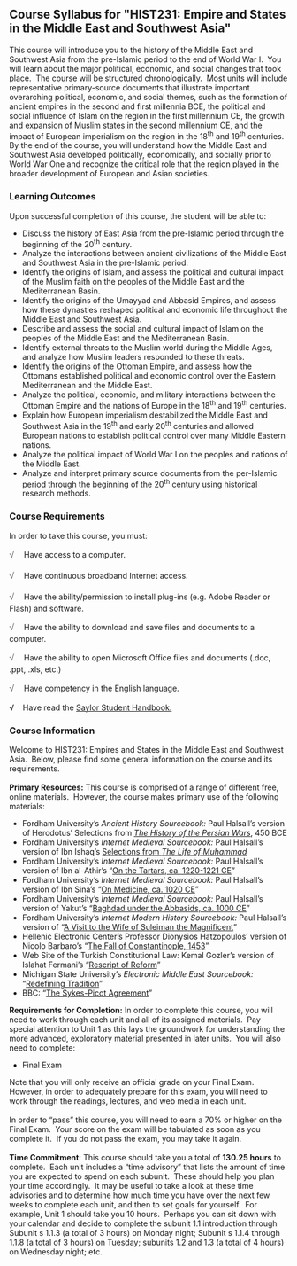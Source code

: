 Course Syllabus for "HIST231: Empire and States in the Middle East and Southwest Asia"
--------------------------------------------------------------------------------------

This course will introduce you to the history of the Middle East and
Southwest Asia from the pre-Islamic period to the end of World War I. 
You will learn about the major political, economic, and social changes
that took place.  The course will be structured chronologically.  Most
units will include representative primary-source documents that
illustrate important overarching political, economic, and social themes,
such as the formation of ancient empires in the second and first
millennia BCE, the political and social influence of Islam on the region
in the first millennium CE, the growth and expansion of Muslim states in
the second millennium CE, and the impact of European imperialism on the
region in the 18<sup>th</sup> and 19<sup>th</sup> centuries.  By the end
of the course, you will understand how the Middle East and Southwest
Asia developed politically, economically, and socially prior to World
War One and recognize the critical role that the region played in the
broader development of European and Asian societies.

### Learning Outcomes

Upon successful completion of this course, the student will be able
to:  

-   Discuss the history of East Asia from the pre-Islamic period through
    the beginning of the 20<sup>th</sup> century.
-   Analyze the interactions between ancient civilizations of the Middle
    East and Southwest Asia in the pre-Islamic period.
-   Identify the origins of Islam, and assess the political and cultural
    impact of the Muslim faith on the peoples of the Middle East and the
    Mediterranean Basin.
-   Identify the origins of the Umayyad and Abbasid Empires, and assess
    how these dynasties reshaped political and economic life throughout
    the Middle East and Southwest Asia.
-   Describe and assess the social and cultural impact of Islam on the
    peoples of the Middle East and the Mediterranean Basin.
-   Identify external threats to the Muslim world during the Middle
    Ages, and analyze how Muslim leaders responded to these threats.
-   Identify the origins of the Ottoman Empire, and assess how the
    Ottomans established political and economic control over the Eastern
    Mediterranean and the Middle East.
-   Analyze the political, economic, and military interactions between
    the Ottoman Empire and the nations of Europe in the 18<sup>th</sup>
    and 19<sup>th</sup> centuries.
-   Explain how European imperialism destabilized the Middle East and
    Southwest Asia in the 19<sup>th</sup> and early 20<sup>th</sup>
    centuries and allowed European nations to establish political
    control over many Middle Eastern nations.
-   Analyze the political impact of World War I on the peoples and
    nations of the Middle East.
-   Analyze and interpret primary source documents from the per-Islamic
    period through the beginning of the 20<sup>th</sup> century using
    historical research methods.

### Course Requirements

In order to take this course, you must:  
  
 <span
style="color: rgb(85, 85, 85); font-family: 'Myriad Pro', 'Gill Sans', 'Gill Sans MT', Calibri, sans-serif; font-size: 16px; line-height: 24px; text-align: left; -webkit-text-size-adjust: none; ">√
   </span>Have access to a computer.  
  
 <span
style="color: rgb(85, 85, 85); font-family: 'Myriad Pro', 'Gill Sans', 'Gill Sans MT', Calibri, sans-serif; font-size: 16px; line-height: 24px; text-align: left; -webkit-text-size-adjust: none; ">√
   </span>Have continuous broadband Internet access.  
  
 <span
style="color: rgb(85, 85, 85); font-family: 'Myriad Pro', 'Gill Sans', 'Gill Sans MT', Calibri, sans-serif; font-size: 16px; line-height: 24px; text-align: left; -webkit-text-size-adjust: none; ">√
   </span>Have the ability/permission to install plug-ins (e.g. Adobe
Reader or Flash) and software.  
  
 <span
style="color: rgb(85, 85, 85); font-family: 'Myriad Pro', 'Gill Sans', 'Gill Sans MT', Calibri, sans-serif; font-size: 16px; line-height: 24px; text-align: left; -webkit-text-size-adjust: none; ">√
   </span>Have the ability to download and save files and documents to a
computer.  
  
 <span
style="color: rgb(85, 85, 85); font-family: 'Myriad Pro', 'Gill Sans', 'Gill Sans MT', Calibri, sans-serif; font-size: 16px; line-height: 24px; text-align: left; -webkit-text-size-adjust: none; ">√
   </span>Have the ability to open Microsoft Office files and documents
(.doc, .ppt, .xls, etc.)  
  
 <span
style="color: rgb(85, 85, 85); font-family: 'Myriad Pro', 'Gill Sans', 'Gill Sans MT', Calibri, sans-serif; font-size: 16px; line-height: 24px; text-align: left; -webkit-text-size-adjust: none; ">√
   </span>Have competency in the English language.    
  
 √    Have read the [Saylor Student
Handbook.](http://www.saylor.org/site/wp-content/uploads/2012/05/Saylor-StudentHandbook.pdf)

### Course Information

Welcome to HIST231: Empires and States in the Middle East and Southwest
Asia.  Below, please find some general information on the course and its
requirements.  
    
 **Primary Resources:** This course is comprised of a range of different
free, online materials.  However, the course makes primary use of the
following materials:  

-   Fordham University’s *Ancient History Sourcebook:* Paul Halsall’s
    version of Herodotus’ Selections from [*The History of the Persian
    Wars*](http://www.fordham.edu/halsall/ancient/greek-babylon.html),
    450 BCE
-   Fordham University’s *Internet Medieval Sourcebook:* Paul Halsall’s
    version of Ibn Ishaq’s [Selections from *The Life of
    Muhammad*](http://www.fordham.edu/halsall/source/muhammadi-sira.asp)
-   Fordham University’s *Internet Medieval Sourcebook:* Paul Halsall’s
    version of Ibn al-Athir’s “[On the Tartars, ca. 1220-1221
    CE](http://www.fordham.edu/halsall/source/1220al-Athir-mongols.html)” 
-   Fordham University’s *Internet Medieval Sourcebook:* Paul Halsall’s
    version of Ibn Sina’s “[On Medicine, ca. 1020
    CE](http://www.fordham.edu/halsall/source/1020Avicenna-Medicine.asp)”
-   Fordham University’s *Internet Medieval Sourcebook:* Paul Halsall’s
    version of Yakut’s “[Baghdad under the Abbasids, ca. 1000
    CE](http://www.fordham.edu/halsall/source/1000baghdad.asp)”
-   Fordham University’s *Internet Modern History Sourcebook:* Paul
    Halsall’s version of “[A Visit to the Wife of Suleiman the
    Magnificent](http://www.fordham.edu/halsall/mod/1550sultanavisit.asp)”
-   Hellenic Electronic Center’s Professor Dionysios Hatzopoulos’
    version of Nicolo Barbaro’s “[The Fall of Constantinople,
    1453](http://www.greece.org/romiosini/fall.html)”
-   Web Site of the Turkish Constitutional Law: Kemal Gozler’s version
    of Islahat Fermani’s “[Rescript of
    Reform](http://www.anayasa.gen.tr/reform.htm)”
-   Michigan State University’s *Electronic Middle East Sourcebook:*
    “[Redefining Tradition](http://sitemaker.umich.edu/emes/sourcebook)”
-   BBC: “[The Sykes-Picot
    Agreement](http://news.bbc.co.uk/2/hi/in_depth/middle_east/2001/israel_and_the_palestinians/key_documents/1681362.stm)”

**Requirements for Completion:** In order to complete this course, you
will need to work through each unit and all of its assigned materials. 
Pay special attention to Unit 1 as this lays the groundwork for
understanding the more advanced, exploratory material presented in later
units.  You will also need to complete:  

-   Final Exam

Note that you will only receive an official grade on your Final Exam. 
However, in order to adequately prepare for this exam, you will need to
work through the readings, lectures, and web media in each unit.  
    
 In order to “pass” this course, you will need to earn a 70% or higher
on the Final Exam.  Your score on the exam will be tabulated as soon as
you complete it.  If you do not pass the exam, you may take it again.  
    
 **Time Commitment**: This course should take you a total of
**130.25 hours** to complete.  Each unit includes a “time advisory” that
lists the amount of time you are expected to spend on each subunit. 
These should help you plan your time accordingly.  It may be useful to
take a look at these time advisories and to determine how much time you
have over the next few weeks to complete each unit, and then to set
goals for yourself.  For example, Unit 1 should take you 10 hours. 
Perhaps you can sit down with your calendar and decide to complete the
subunit 1.1 introduction through Subunit s 1.1.3 (a total of 3 hours) on
Monday night; Subunit s 1.1.4 through 1.1.8 (a total of 3 hours) on
Tuesday; subunits 1.2 and 1.3 (a total of 4 hours) on Wednesday night;
etc.  
    

